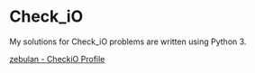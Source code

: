 # Check_iO
My solutions for Check_iO problems are written using Python 3.

[zebulan - CheckiO Profile](http://www.checkio.org/user/zebulan/)
